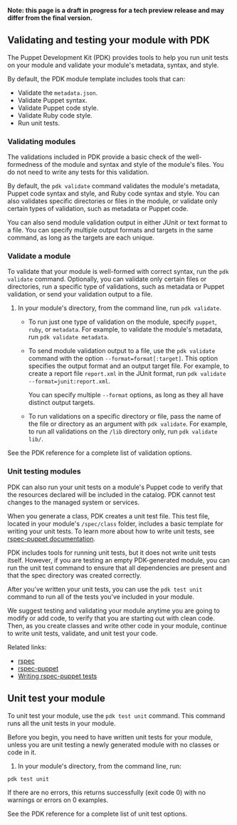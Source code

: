 
**Note: this page is a draft in progress for a tech preview release and may differ from the final version.**

## Validating and testing your module with PDK

The Puppet Development Kit (PDK) provides tools to help you run unit tests on your module and validate your module's metadata, syntax, and style.

By default, the PDK module template includes tools that can:

* Validate the `metadata.json`.
* Validate Puppet syntax.
* Validate Puppet code style.
* Validate Ruby code style.
* Run unit tests.

### Validating modules

The validations included in PDK provide a basic check of the well-formedness of the module and syntax and style of the module's files. You do not need to write any tests for this validation.

By default, the `pdk validate` command validates the module's metadata, Puppet code syntax and style, and Ruby code syntax and style. You can also validates specific directories or files in the module, or validate  only certain types of validation, such as metadata or Puppet code.

You can also send module validation output in either JUnit or text format to a file. You can specify multiple output formats and targets in the same command, as long as the targets are each unique.

### Validate a module

To validate that your module is well-formed with correct syntax, run the `pdk validate` command. Optionally, you can validate only certain files or directories, run a specific type of validations, such as metadata or Puppet validation, or send your validation output to a file.

1. In your module's directory, from the command line, run `pdk validate`.


   * To run just one type of validation on the module, specify `puppet`, `ruby`, or `metadata`. For example, to validate the module's metadata, run `pdk validate metadata`.

   * To send module validation output to a file, use the `pdk validate` command with the option `--format=format[:target]`. This option specifies the output format and an output target file. For example, to create a report file `report.xml` in the JUnit format, run `pdk validate --format=junit:report.xml`.

     You can specify multiple `--format` options, as long as they all have distinct output targets.

   * To run validations on a specific directory or file, pass the name of the file or directory as an argument with `pdk validate`. For example, to run all validations on the `/lib` directory only, run `pdk validate lib/`. 

See the PDK reference for a complete list of validation options.

### Unit testing modules

PDK can also run your unit tests on a module's Puppet code to verify that the resources declared will be included in the catalog. PDK cannot test changes to the managed system or services.

When you generate a class, PDK creates a unit test file. This test file, located in your module's `/spec/class` folder, includes a basic template for writing your unit tests. To learn more about how to write unit tests, see [rspec-puppet documentation](http://rspec-puppet.com/tutorial/).

PDK includes tools for running unit tests, but it does not write unit tests itself. However, if you are testing an empty PDK-generated module, you can run the unit test command to ensure that all dependencies are present and that the spec directory was created correctly. 

After you've written your unit tests, you can use the `pdk test unit` command to run all of the tests you've included in your module.

We suggest testing and validating your module anytime you are going to modify or add code, to verify that you are starting out with clean code. Then, as you create classes and write other code in your module, continue to write unit tests, validate, and unit test your code.

Related links:

* [rspec](http://rspec.info/)
* [rspec-puppet](https://github.com/rodjek/rspec-puppet/)
* [Writing rspec-puppet tests](http://rspec-puppet.com/tutorial/)


## Unit test your module

To unit test your module, use the `pdk test unit` command. This command runs all the unit tests in your module.

Before you begin, you need to have written unit tests for your module, unless you are unit testing a newly generated module with no classes or code in it.

1. In your module's directory, from the command line, run:

``` bash
pdk test unit
```

If there are no errors, this returns successfully (exit code 0) with no warnings or errors on 0 examples.

See the PDK reference for a complete list of unit test options.

